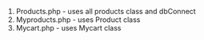 1. Products.php - uses all products class and dbConnect 
2. Myproducts.php - uses Product class
3. Mycart.php - uses Mycart class
